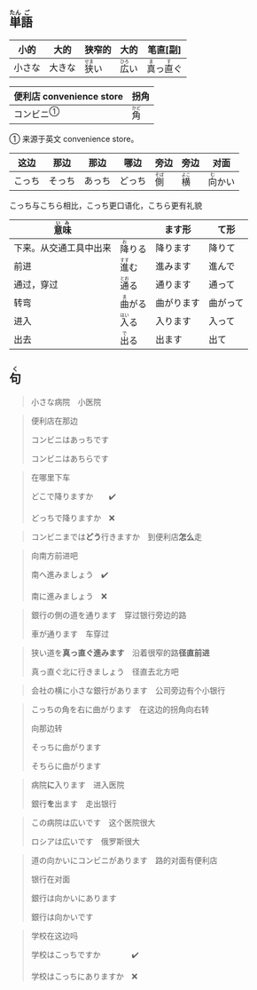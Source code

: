 ## <ruby>単<rt>たん</rt>語<rt>ご</rt></ruby>

| 小的  | 大的  | 狭窄的                        | 大的                         | 笔直[副]                                              |
| --- | --- | -------------------------- | -------------------------- | -------------------------------------------------- |
| 小さな | 大きな | <ruby>狭<rt>せま</rt>い</ruby> | <ruby>広<rt>ひろ</rt>い</ruby> | <ruby>真<rt>ま</rt></ruby>っ<ruby>直<rt>す</rt></ruby>ぐ |

| 便利店 convenience store    | 拐角                         |
| --------------------------- | ---------------------------- |
| <a>コンビニ</a><sup>①</sup> | <ruby>角<rt>かど</rt></ruby> |

① 来源于英文 convenience store。

| 这边   | 那边   | 那边   | 哪边   | 旁边                         | 旁边                         | 对面                           |
| ------ | ------ | ------ | ------ | ---------------------------- | ---------------------------- | ------------------------------ |
| こっち | そっち | あっち | どっち | <ruby>側<rt>そば</rt></ruby> | <ruby>横<rt>よこ</rt></ruby> | <ruby>向<rt>む</rt>かい</ruby> |

こっち与こちら相比，こっち更口语化，こちら更有礼貌

| <ruby>意<rt>い</rt>味<rt>み</rt></ruby> |                                | ます形     | て形     |
| --------------------------------------- | ------------------------------ | ---------- | -------- |
| 下来。从交通工具中出来                  | <ruby>降<rt>お</rt>りる</ruby> | 降ります   | 降りて   |
| 前进                                    | <ruby>進<rt>すす</rt>む</ruby> | 進みます   | 進んで   |
| 通过，穿过                              | <ruby>通<rt>とお</rt>る</ruby> | 通ります   | 通って   |
| 转弯                                    | <ruby>曲<rt>ま</rt>がる</ruby> | 曲がります | 曲がって |
| 进入                                    | <ruby>入<rt>はい</rt>る</ruby> | 入ります   | 入って   |
| 出去                                    | <ruby>出<rt>で</rt>る</ruby>   | 出ます     | 出て     |



## <ruby>句<rt>く</rt></ruby>

> 小さな病院　小医院
> 

> 便利店在那边
> 
> コンビニはあっちです
> 
> コンビニはあちらです

> 在哪里下车
>
> どこで降りますか　　✔️
>
> どっちで降りますか　❌

> コンビニまでは**どう**行きますか　到便利店**怎么**走
> 

> 向南方前进吧
>
> 南へ進みましょう　✔️
>
> 南に進みましょう　❌

> 銀行の側の道を通ります　穿过银行旁边的路
>
> 車が通ります　车穿过
>

> 狭い道を**真っ直ぐ進みます**　沿着很窄的路**径直前进**
> 
> 真っ直ぐ北に行きましょう　径直去北方吧
> 

> 会社の横に小さな銀行があります　公司旁边有个小银行
> 

> こっちの角を右に曲がります　在这边的拐角向右转
>
> 向那边转
>
> そっちに曲がります
>
> そちらに曲がります

> 病院**に**入ります　进入医院
> 
> 銀行**を**出ます　走出银行
> 

> この病院は広いです　这个医院很大
>
> ロシアは広いです　俄罗斯很大

> 道の向かいにコンビニがあります　路的对面有便利店
>
> 银行在对面
>
> 銀行は向かいにあります
>
> 銀行は向かいです

> 学校在这边吗
>
> 学校はこっちですか　　　　✔️
>
> 学校はこっちにありますか　❌

